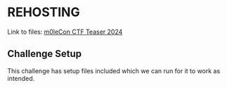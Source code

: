 # REHOSTING

Link to files: [m0leCon CTF Teaser 2024](https://ctf.m0lecon.it/challenge)

## Challenge Setup
This challenge has setup files included which we can run for it to work as intended.